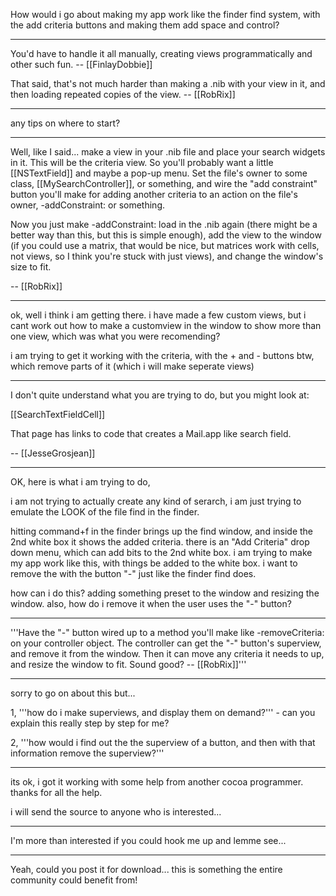 How would i go about making my app work like the finder find system, with the add criteria buttons and making them add space and control?

----

You'd have to handle it all manually, creating views programmatically and other such fun. -- [[FinlayDobbie]]

That said, that's not much harder than making a .nib with your view in it, and then loading repeated copies of the view. -- [[RobRix]]

----

any tips on where to start?

----

Well, like I said... make a view in your .nib file and place your search widgets in it. This will be the criteria view. So you'll probably want a little [[NSTextField]] and maybe a pop-up menu. Set the file's owner to some class, [[MySearchController]], or something, and wire the "add constraint" button you'll make for adding another criteria to an action on the file's owner, -addConstraint: or something.

Now you just make -addConstraint: load in the .nib again (there might be a better way than this, but this is simple enough), add the view to the window (if you could use a matrix, that would be nice, but matrices work with cells, not views, so I think you're stuck with just views), and change the window's size to fit.

-- [[RobRix]]

----

ok, well i think i am getting there. i have made a few custom views, but i cant work out how to make a customview in the window to show more than one view, which was what you were recomending?

i am trying to get it working with the criteria, with the + and - buttons btw, which remove parts of it (which i will make seperate views)

----

I don't quite understand what you are trying to do, but you might look at:

[[SearchTextFieldCell]]

That page has links to code that creates a Mail.app like search field.

-- [[JesseGrosjean]]

----

OK, here is what i am trying to do,

i am not trying to actually create any kind of serarch, i am just trying to emulate the LOOK of the file find in the finder.

hitting command+f in the finder brings up the find window, and inside the 2nd white box it shows the added criteria. there is an "Add Criteria" drop down menu, which can add bits to the 2nd white box. i am trying to make my app work like this, with things be added to the white box. i want to remove the with the button "-" just like the finder find does.

how can i do this? adding something preset to the window and resizing the window. also, how do i remove it when the user uses the "-" button?

----

'''Have the "-" button wired up to a method you'll make like -removeCriteria: on your controller object. The controller can get the "-" button's superview, and remove it from the window. Then it can move any criteria it needs to up, and resize the window to fit. Sound good? -- [[RobRix]]'''

----

sorry to go on about this but...

1, '''how do i make superviews, and display them on demand?''' - can you explain this really step by step for me?

2, '''how would i find out the the superview of a button, and then with that information remove the superview?'''

----

its ok, i got it working with some help from another cocoa programmer. thanks for all the help.

i will send the source to anyone who is interested...

----

I'm more than interested if you could hook me up and lemme see...

----

Yeah, could you post it for download... this is something the entire community could benefit from!